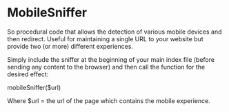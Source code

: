 MobileSniffer
=============

So procedural code that allows the detection of various mobile devices and then redirect. Useful for maintaining a single URL to your website but provide two (or more) different experiences.

Simply include the sniffer at the beginning of your main index file (before sending any content to the browser) 
and then call the function for the desired effect:

mobileSniffer($url)

Where $url = the url of the page which contains the mobile experience.
